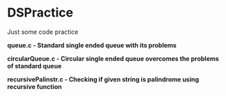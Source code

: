 # DSPractice
Just some code practice

**queue.c - Standard single ended queue with its problems**

**circularQueue.c - Circular single ended queue overcomes the problems of standard queue**

**recursivePalinstr.c - Checking if given string is palindrome using recursive function**
